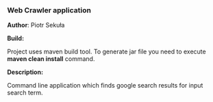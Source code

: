 ### Web Crawler application

**Author**: Piotr Sekuła

**Build:**

Project uses maven build tool. To generate jar file you need to execute **maven clean install** command.

**Description:**

Command line application which finds google search results for input search term.

